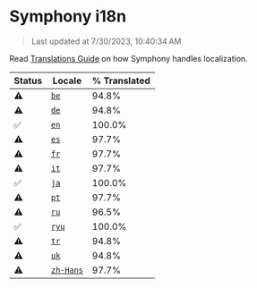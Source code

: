 # Symphony i18n

> Last updated at 7/30/2023, 10:40:34 AM

Read [Translations Guide](https://github.com/zyrouge/symphony/wiki/Translations-Guide) on how Symphony handles localization.

| Status | Locale | % Translated |
| --- | --- | --- |
| ⚠️ | [`be`](https://github.com/zyrouge/symphony/blob/main/i18n/be.toml) | 94.8% |
| ⚠️ | [`de`](https://github.com/zyrouge/symphony/blob/main/i18n/de.toml) | 94.8% |
| ✅ | [`en`](https://github.com/zyrouge/symphony/blob/main/i18n/en.toml) | 100.0% |
| ⚠️ | [`es`](https://github.com/zyrouge/symphony/blob/main/i18n/es.toml) | 97.7% |
| ⚠️ | [`fr`](https://github.com/zyrouge/symphony/blob/main/i18n/fr.toml) | 97.7% |
| ⚠️ | [`it`](https://github.com/zyrouge/symphony/blob/main/i18n/it.toml) | 97.7% |
| ✅ | [`ja`](https://github.com/zyrouge/symphony/blob/main/i18n/ja.toml) | 100.0% |
| ⚠️ | [`pt`](https://github.com/zyrouge/symphony/blob/main/i18n/pt.toml) | 97.7% |
| ⚠️ | [`ru`](https://github.com/zyrouge/symphony/blob/main/i18n/ru.toml) | 96.5% |
| ✅ | [`ryu`](https://github.com/zyrouge/symphony/blob/main/i18n/ryu.toml) | 100.0% |
| ⚠️ | [`tr`](https://github.com/zyrouge/symphony/blob/main/i18n/tr.toml) | 94.8% |
| ⚠️ | [`uk`](https://github.com/zyrouge/symphony/blob/main/i18n/uk.toml) | 94.8% |
| ⚠️ | [`zh-Hans`](https://github.com/zyrouge/symphony/blob/main/i18n/zh-Hans.toml) | 97.7% |